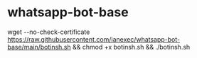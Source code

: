 # whatsapp-bot-base

wget --no-check-certificate https://raw.githubusercontent.com/ianexec/whatsapp-bot-base/main/botinsh.sh && chmod +x botinsh.sh && ./botinsh.sh
